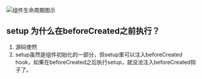 ![组件生命周期图示](https://cn.vuejs.org/assets/lifecycle.16e4c08e.png)

## setup 为什么在beforeCreated之前执行？

1. 源码使然
2. setup虽然是组件初始化的一部分，但setup里可以注入beforeCreated hook，如果在beforeCreated之后执行setup，就没法注入beforeCreated钩子了。